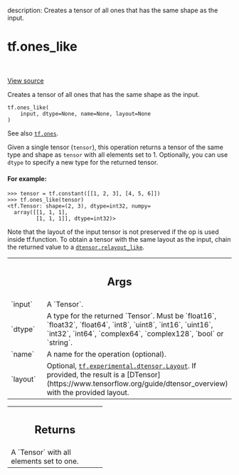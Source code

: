 description: Creates a tensor of all ones that has the same shape as the input.

<div itemscope itemtype="http://developers.google.com/ReferenceObject">
<meta itemprop="name" content="tf.ones_like" />
<meta itemprop="path" content="Stable" />
</div>

# tf.ones_like

<!-- Insert buttons and diff -->

<table class="tfo-notebook-buttons tfo-api nocontent" align="left">

</table>

<a target="_blank" class="external" href="/code/stable/tensorflow/python/ops/array_ops.py">View source</a>



Creates a tensor of all ones that has the same shape as the input.


<pre class="devsite-click-to-copy prettyprint lang-py tfo-signature-link">
<code>tf.ones_like(
    input, dtype=None, name=None, layout=None
)
</code></pre>



<!-- Placeholder for "Used in" -->

See also <a href="../tf/ones.md"><code>tf.ones</code></a>.

Given a single tensor (`tensor`), this operation returns a tensor of the
same type and shape as `tensor` with all elements set to 1. Optionally,
you can use `dtype` to specify a new type for the returned tensor.

#### For example:



```
>>> tensor = tf.constant([[1, 2, 3], [4, 5, 6]])
>>> tf.ones_like(tensor)
<tf.Tensor: shape=(2, 3), dtype=int32, numpy=
  array([[1, 1, 1],
         [1, 1, 1]], dtype=int32)>
```

Note that the layout of the input tensor is not preserved if the op
is used inside tf.function. To obtain a tensor with the same layout as the
input, chain the returned value to a <a href="../tf/experimental/dtensor/relayout_like.md"><code>dtensor.relayout_like</code></a>.

<!-- Tabular view -->
 <table class="responsive fixed orange">
<colgroup><col width="214px"><col></colgroup>
<tr><th colspan="2"><h2 class="add-link">Args</h2></th></tr>

<tr>
<td>
`input`<a id="input"></a>
</td>
<td>
A `Tensor`.
</td>
</tr><tr>
<td>
`dtype`<a id="dtype"></a>
</td>
<td>
A type for the returned `Tensor`. Must be `float16`, `float32`,
`float64`, `int8`, `uint8`, `int16`, `uint16`, `int32`, `int64`,
`complex64`, `complex128`, `bool` or `string`.
</td>
</tr><tr>
<td>
`name`<a id="name"></a>
</td>
<td>
A name for the operation (optional).
</td>
</tr><tr>
<td>
`layout`<a id="layout"></a>
</td>
<td>
Optional, <a href="../tf/experimental/dtensor/Layout.md"><code>tf.experimental.dtensor.Layout</code></a>. If provided, the result
is a [DTensor](https://www.tensorflow.org/guide/dtensor_overview) with the
provided layout.
</td>
</tr>
</table>



<!-- Tabular view -->
 <table class="responsive fixed orange">
<colgroup><col width="214px"><col></colgroup>
<tr><th colspan="2"><h2 class="add-link">Returns</h2></th></tr>
<tr class="alt">
<td colspan="2">
A `Tensor` with all elements set to one.
</td>
</tr>

</table>

